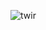 ![twir](https://socialify.git.ci/twirapp/twir/image?description=1&descriptionEditable=Ultimate%20all-in-one%20solution%20for%20streamers%20looking%20to%20take%20their%20%0Achannel%20to%20the%20next%20level.&font=Inter&forks=1&issues=1&language=1&logo=data%3Aimage%2Fsvg%2Bxml%2C%253csvg%2520xmlns%3D%27http%3A%2F%2Fwww.w3.org%2F2000%2Fsvg%27%2520fill%3D%27none%27%2520viewBox%3D%270%25200%252024%252024%27%253e%253cpath%2520fill%3D%27%2523fff%27%2520d%3D%27M20.5%252020.5a12%252012%25200%25201%25201-17-17%252012%252012%25200%25200%25201%252017%252017Z%27%2F%253e%253cpath%2520fill%3D%27url(%2523a)%27%2520fill-rule%3D%27evenodd%27%2520d%3D%27M16%252020.5c-.2.5.2%25201%2520.7.8A10.4%252010.4%25200%25201%25200%25202.6%25207.4c-.3.6.4%25201%2520.9.8a9.3%25209.3%25200%25200%25201%25209.7.9c.2.2.6.2.8%25200l.9-1%2520.2-.5A1.7%25201.7%25200%25201%25201%252016.6%25209c-.2%25200-.4%25200-.6.2l-.9.9c-.2.2-.2.6%25200%2520.8%25202%25202.8%25202.3%25206.4.9%25209.5Zm-3.7%25202%2520.4-.2.3-.3A7.7%25207.7%25200%25201%25200%25201.7%252011.5l-.2.4c0%25201.6.4%25203.3%25201.1%25204.7%25200%2520.2.1.3%25200%2520.4l-.3%25204c0%2520.4.3.7.7.7l4.1-.5h.4c1.5.8%25203.2%25201.2%25205%25201.2Zm-7-7.8a1.6%25201.6%25200%25201%25200%25202.3-2.4%25201.6%25201.6%25200%25200%25200-2.3%25202.4Zm6.5%25204.1a1.6%25201.6%25200%25201%25201-2.3-2.3%25201.6%25201.6%25200%25200%25201%25202.3%25202.3Z%27%2520clip-rule%3D%27evenodd%27%2F%253e%253cdefs%253e%253clinearGradient%2520id%3D%27a%27%2520x1%3D%27-3%27%2520x2%3D%2725.2%27%2520y1%3D%2727.5%27%2520y2%3D%27-.8%27%2520gradientUnits%3D%27userSpaceOnUse%27%253e%253cstop%2520stop-color%3D%27%25231F84FC%27%2F%253e%253cstop%2520offset%3D%271%27%2520stop-color%3D%27%2523844BFF%27%2F%253e%253c%2FlinearGradient%253e%253c%2Fdefs%253e%253c%2Fsvg%253e&name=1&pattern=Plus&pulls=1&stargazers=1&theme=Auto)
